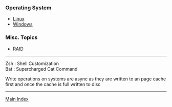 ### Operating System

* [Linux](Linux/Linux%20Index.md)
* [Windows](Windows/Windows%20Index.md)

### Misc. Topics

* [RAID](Others/RAID.md)

---

Zsh : Shell Customization  
Bat : Supercharged Cat Command

Write operations on systems are async as they are written to an page cache first and once the cache is full written to disc

---

[Main Index](../Main%20Index.md)
